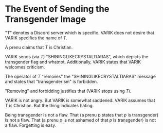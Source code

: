 # The Event of Sending the Transgender Image
"$T$" denotes a Discord server which is specific.  VARIK does not desire that VARIK specifies the name of $T$.

A prenu claims that $T$ is Christian.

VARIK sends (via $T$) "SHININGLIKECRYSTALTIARAS", which depicts the transgender flag and whatnot.  Additionally, VARIK states that VARIK welcomes criticism.

The operator of $T$ "removes" the "SHININGLIKECRYSTALTIARAS" message and states that "transgenderism" is forbidden.

"Removing" and forbidding justifies that (VARIK stops using $T$).

VARIK is not angry.  But VARIK is somewhat saddened.  VARIK assumes that $T$ is Christian.  But the thing indicates hating.

Being transgender is not a flaw.
That (a prenu $p$ states that $p$ is transgender) is not a flaw.
That (a prenu $p$ is not ashamed of that $p$ is transgender) is not a flaw.
Forgetting is easy.

